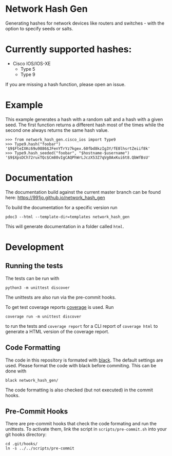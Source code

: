 # Network Hash Gen

Generating hashes for network devices like routers and switches - with the
option to specify seeds or salts.

# Currently supported hashes:

- Cisco IOS/IOS-XE
  - Type 5
  - Type 9

If you are missing a hash function, please open an issue.

# Example

This example generates a hash with a random salt and a hash with a given seed.
The first function returns a different hash most of the times while the
second one always returns the same hash value.

``` python3
>>> from network_hash_gen.cisco_ios import Type9
>>> Type9.hash("foobar")
'$9$FteIXKc69u9886$JFenYTrYz7kgex.60fbd8kzIg3Y/fE8lhsrtZeiif8k'
>>> Type9.hash_seeded("foobar", "$hostname-$username")
'$9$XpsDCh72ruxTQc$Cm80vIgCAQPhWrLJczX53Z7qVg0AxKui6t8.QbWfBsU'
```

# Documentation

The documentation build against the current master branch can be found here:
https://991jo.github.io/network_hash_gen

To build the documentation for a specific version run

```
pdoc3 --html --template-dir=templates network_hash_gen
```

This will generate documentation in a folder called `html`.

# Development

## Running the tests

The tests can be run with

```
python3 -m unittest discover
```

The unittests are also run via the pre-commit hooks.

To get test coverage reports [coverage](https://coverage.readthedocs.io/en/latest/)
is used. Run 

```
coverage run -m unittest discover
```

to run the tests and `coverage report` for a CLI report of `coverage html` to
generate a HTML version of the coverage report.

## Code Formatting

The code in this repository is formated with [black](https://github.com/psf/black).
The default settings are used.
Please format the code with black before commiting.
This can be done with

```
black network_hash_gen/
```

The code formatting is also checked (but not executed) in the commit hooks.

## Pre-Commit Hooks

There are pre-commit hooks that check the code formating and run the unittests.
To activate them, link the script in `scripts/pre-commit.sh` into your git hooks
directory:

```
cd .git/hooks/
ln -s ../../scripts/pre-commit
```

